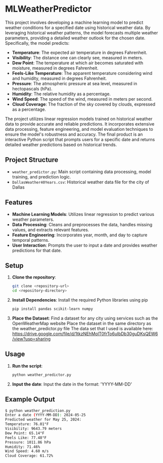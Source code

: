 # MLWeatherPredictor

This project involves developing a machine learning model to predict weather conditions for a specified date using historical weather data. By leveraging historical weather patterns, the model forecasts multiple weather parameters, providing a detailed weather outlook for the chosen date. Specifically, the model predicts:

- **Temperature**: The expected air temperature in degrees Fahrenheit.
- **Visibility**: The distance one can clearly see, measured in meters.
- **Dew Point**: The temperature at which air becomes saturated with moisture, measured in degrees Fahrenheit.
- **Feels-Like Temperature**: The apparent temperature considering wind and humidity, measured in degrees Fahrenheit.
- **Pressure**: The atmospheric pressure at sea level, measured in hectopascals (hPa).
- **Humidity**: The relative humidity as a percentage.
- **Wind Speed**: The speed of the wind, measured in meters per second.
- **Cloud Coverage**: The fraction of the sky covered by clouds, expressed as a percentage.

The project utilizes linear regression models trained on historical weather data to provide accurate and reliable predictions. It incorporates extensive data processing, feature engineering, and model evaluation techniques to ensure the model's robustness and accuracy. The final product is an interactive Python script that prompts users for a specific date and returns detailed weather predictions based on historical trends.

## Project Structure

- `weather_predictor.py`: Main script containing data processing, model training, and prediction logic.
- `DallasWeather40Years.csv`: Historical weather data file for the city of Dallas

## Features

- **Machine Learning Models**: Utilizes linear regression to predict various weather parameters.
- **Data Processing**: Cleans and preprocesses the data, handles missing values, and extracts relevant features.
- **Feature Engineering**: Incorporates year, month, and day to capture temporal patterns.
- **User Interaction**: Prompts the user to input a date and provides weather predictions for that date.

## Setup

1. **Clone the repository**:
   ```bash
   git clone <repository-url>
   cd <repository-directory>

2. **Install Dependencies**:
   Install the required Python libraries using pip
   ```bash
   pip install pandas scikit-learn numpy

3. **Place the Dataset**:
   Find a dataset for any city using services such as the OpenWeatherMap website
   Place the dataset in the same directory as the weather_predictor.py file
   The data set that I used is available here: https://drive.google.com/file/d/1tkzNEhMolT0frTo6uIbDb30guDKsQEW6/view?usp=sharing

## Usage

1. **Run the script**:
   ```bash
   python weather_predictor.py

2. **Input the date**:
   Input the date in the format: 'YYYY-MM-DD'

## Example Output
```bash
$ python weather_prediction.py
Enter a date (YYYY-MM-DD): 2024-05-25
Predicted weather for May 25, 2024:
Temperature: 76.01°F
Visibility: 9643.79 meters
Dew Point: 65.14°F
Feels Like: 77.48°F
Pressure: 1011.86 hPa
Humidity: 71.46%
Wind Speed: 4.60 m/s
Cloud Coverage: 61.72%
